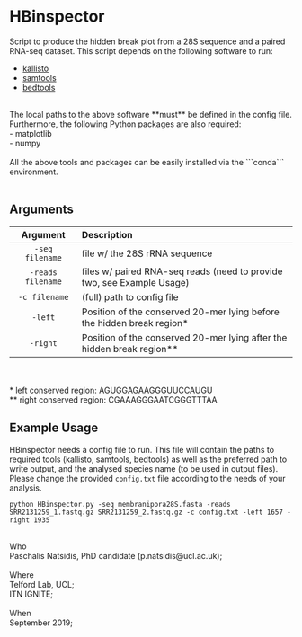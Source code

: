 # HBinspector
Script to produce the hidden break plot from a 28S sequence and a paired RNA-seq dataset. This script depends on the following software to run:
- [kallisto](https://pachterlab.github.io/kallisto/download) 
- [samtools](http://www.htslib.org/download/) 
- [bedtools](https://bedtools.readthedocs.io/en/latest/content/installation.html) 
<br>
 The local paths to the above software **must** be defined in the config file.
<br>
Furthermore, the following Python packages are also required: <br>
- matplotlib <br>
- numpy 
<br>
<br> 
 All the above tools and packages can be easily installed via the ```conda``` environment.

<br> 
<br>  

## Arguments
Argument    |  Description             
:-------------:|:-----------------------
`-seq filename` | file w/ the 28S rRNA sequence
`-reads filename` | files w/ paired RNA-seq reads (need to provide two, see Example Usage)
`-c filename` | (full) path to config file
`-left` | Position of the conserved 20-mer lying before the hidden break region*
`-right` | Position of the conserved 20-mer lying after the hidden break region**

<br>   
<br>
* left conserved region: AGUGGAGAAGGGUUCCAUGU <br>
** right conserved region: CGAAAGGGAATCGGGTTTAA
 
## Example Usage

HBinspector needs a config file to run. This file will contain the paths to required tools (kallisto, samtools, bedtools) as well as the preferred path to write output, and the analysed species name (to be used in output files).
<br>
Please change the provided `config.txt` file according to the needs of your analysis.

```
python HBinspector.py -seq membranipora28S.fasta -reads SRR2131259_1.fastq.gz SRR2131259_2.fastq.gz -c config.txt -left 1657 -right 1935
```
 
<br>
Who<br> 
 Paschalis Natsidis, PhD candidate (p.natsidis@ucl.ac.uk); <br>
<br>
Where<br>
 Telford Lab, UCL;<br>
 ITN IGNITE; 
<br>
<br>
When<br> 
 September 2019; 
